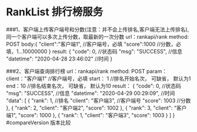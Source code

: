 # RankList 排行榜服务
###1、客户端上传客户端号和分数(注意：并不会上传排名,客户端无法上传排名),同一个客户端可以多次上传分数，取最新的一次分数
    url：rankapi/rank
    method: POST
    body:{
            "client":"客户端1", //客户端号，必填
            "score":1000       //分数，必填，1...10000000
        }
    result:
        {
            "code": 0,          //状态码
            "msg": "SUCCESS",   //信息
            "datetime": "2020-04-28 23:46:02"  //时间
        }
        
###2、客户端查询排行榜
    url：rankapi/rank
    method: POST
    param：
        client："客户端1"  //客户端号，必填
        start：  1        //排名开始名次， 可缺省， 默认为1
        end：10           //排名结束名次， 可缺省， 默认为10
    result：
        {
            "code": 0,                          //状态码
            "msg": "SUCCESS",                   //信息
            "datetime": "2020-04-29 00:29:09",  //时间
            "data": [
                {
                    "rank": 1,                  //排名
                    "client": "客户端3",         //客户端号
                    "score": 1003               //分数
                },
                {
                    "rank": 2,
                    "client": "客户端2",
                    "score": 1002
                },
                {
                    "rank": 3,
                    "client": "客户端1",
                    "score": 1000
                },
                {
                    "rank": 1,
                    "client": "客户端3",
                    "score": 1003
                }
            ]
        }
#compareVersion 版本比较